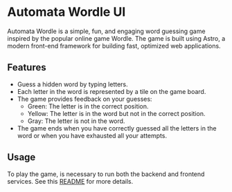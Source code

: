 # Automata Wordle UI
Automata Wordle is a simple, fun, and engaging word guessing game inspired by the popular online game Wordle. The game is built using Astro, a modern front-end framework for building fast, optimized web applications.  

## Features
- Guess a hidden word by typing letters.
- Each letter in the word is represented by a tile on the game board.
- The game provides feedback on your guesses:
  - Green: The letter is in the correct position.
  - Yellow: The letter is in the word but not in the correct position.
  - Gray: The letter is not in the word.
- The game ends when you have correctly guessed all the letters in the word or when you have exhausted all your attempts.

## Usage
To play the game, is necessary to run both the backend and frontend services. See this [README](app/README.md) for more details.